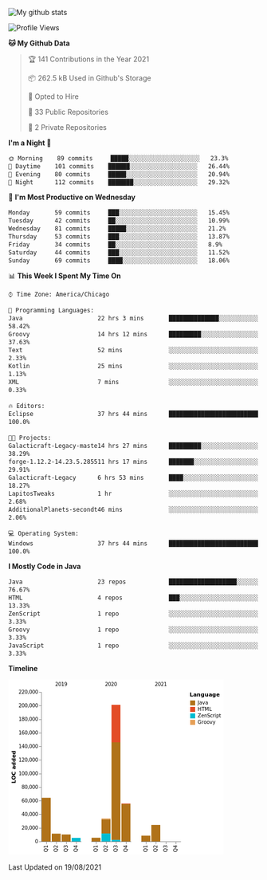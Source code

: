 ![My github stats](https://github-readme-stats.vercel.app/api?username=romvoid95&theme=gruvbox&include_all_commits=true&show_icons=true")

<!--START_SECTION:waka-->
![Profile Views](http://img.shields.io/badge/Profile%20Views-0-blue)

**🐱 My Github Data** 

> 🏆 141 Contributions in the Year 2021
 > 
> 📦 262.5 kB Used in Github's Storage 
 > 
> 💼 Opted to Hire
 > 
> 📜 33 Public Repositories 
 > 
> 🔑 2 Private Repositories  
 > 
**I'm a Night 🦉** 

```text
🌞 Morning    89 commits     █████░░░░░░░░░░░░░░░░░░░░   23.3% 
🌆 Daytime    101 commits    ██████░░░░░░░░░░░░░░░░░░░   26.44% 
🌃 Evening    80 commits     █████░░░░░░░░░░░░░░░░░░░░   20.94% 
🌙 Night      112 commits    ███████░░░░░░░░░░░░░░░░░░   29.32%

```
📅 **I'm Most Productive on Wednesday** 

```text
Monday       59 commits     ███░░░░░░░░░░░░░░░░░░░░░░   15.45% 
Tuesday      42 commits     ██░░░░░░░░░░░░░░░░░░░░░░░   10.99% 
Wednesday    81 commits     █████░░░░░░░░░░░░░░░░░░░░   21.2% 
Thursday     53 commits     ███░░░░░░░░░░░░░░░░░░░░░░   13.87% 
Friday       34 commits     ██░░░░░░░░░░░░░░░░░░░░░░░   8.9% 
Saturday     44 commits     ███░░░░░░░░░░░░░░░░░░░░░░   11.52% 
Sunday       69 commits     ████░░░░░░░░░░░░░░░░░░░░░   18.06%

```


📊 **This Week I Spent My Time On** 

```text
⌚︎ Time Zone: America/Chicago

💬 Programming Languages: 
Java                     22 hrs 3 mins       ██████████████░░░░░░░░░░░   58.42% 
Groovy                   14 hrs 12 mins      █████████░░░░░░░░░░░░░░░░   37.63% 
Text                     52 mins             ░░░░░░░░░░░░░░░░░░░░░░░░░   2.33% 
Kotlin                   25 mins             ░░░░░░░░░░░░░░░░░░░░░░░░░   1.13% 
XML                      7 mins              ░░░░░░░░░░░░░░░░░░░░░░░░░   0.33%

🔥 Editors: 
Eclipse                  37 hrs 44 mins      █████████████████████████   100.0%

🐱‍💻 Projects: 
Galacticraft-Legacy-maste14 hrs 27 mins      █████████░░░░░░░░░░░░░░░░   38.29% 
forge-1.12.2-14.23.5.285511 hrs 17 mins      ███████░░░░░░░░░░░░░░░░░░   29.91% 
Galacticraft-Legacy      6 hrs 53 mins       ████░░░░░░░░░░░░░░░░░░░░░   18.27% 
LapitosTweaks            1 hr                ░░░░░░░░░░░░░░░░░░░░░░░░░   2.68% 
AdditionalPlanets-secondt46 mins             ░░░░░░░░░░░░░░░░░░░░░░░░░   2.06%

💻 Operating System: 
Windows                  37 hrs 44 mins      █████████████████████████   100.0%

```

**I Mostly Code in Java** 

```text
Java                     23 repos            ███████████████████░░░░░░   76.67% 
HTML                     4 repos             ███░░░░░░░░░░░░░░░░░░░░░░   13.33% 
ZenScript                1 repo              ░░░░░░░░░░░░░░░░░░░░░░░░░   3.33% 
Groovy                   1 repo              ░░░░░░░░░░░░░░░░░░░░░░░░░   3.33% 
JavaScript               1 repo              ░░░░░░░░░░░░░░░░░░░░░░░░░   3.33%

```


**Timeline**

![Chart not found](https://raw.githubusercontent.com/ROMVoid95/ROMVoid95/master/charts/bar_graph.png) 


 Last Updated on 19/08/2021
<!--END_SECTION:waka-->
